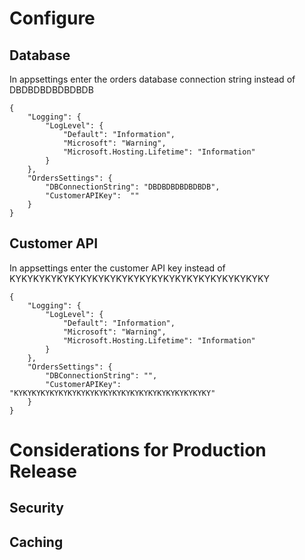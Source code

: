 # Configure
## Database
In appsettings enter the orders database connection string instead of DBDBDBDBDBDBDB
```
{
    "Logging": {
        "LogLevel": {
            "Default": "Information",
            "Microsoft": "Warning",
            "Microsoft.Hosting.Lifetime": "Information"
        }
    },
    "OrdersSettings": {
        "DBConnectionString": "DBDBDBDBDBDBDB",
        "CustomerAPIKey":  ""
    }
}
```
## Customer API
In appsettings enter the customer API key instead of KYKYKYKYKYKYKYKYKYKYKYKYKYKYKYKYKYKYKYKYKYKY
```
{
    "Logging": {
        "LogLevel": {
            "Default": "Information",
            "Microsoft": "Warning",
            "Microsoft.Hosting.Lifetime": "Information"
        }
    },
    "OrdersSettings": {
        "DBConnectionString": "",
        "CustomerAPIKey":  "KYKYKYKYKYKYKYKYKYKYKYKYKYKYKYKYKYKYKYKYKYKY"
    }
}
```
# Considerations for Production Release
## Security
## Caching
